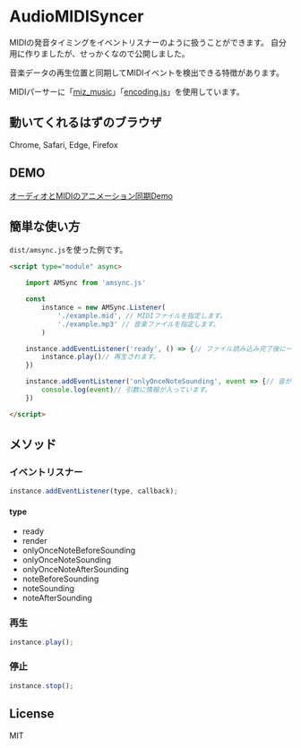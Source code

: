 # AudioMIDISyncer

MIDIの発音タイミングをイベントリスナーのように扱うことができます。
自分用に作りましたが、せっかくなので公開しました。

音楽データの再生位置と同期してMIDIイベントを検出できる特徴があります。

MIDIパーサーに「[miz_music](https://github.com/MizunagiKB/miz_music)」「[encoding.js](https://github.com/polygonplanet/encoding.js)」を使用しています。

## 動いてくれるはずのブラウザ

Chrome, Safari, Edge, Firefox

## DEMO

[オーディオとMIDIのアニメーション同期Demo](https://demo.0db.jp/audio-midi-syncer/)

## 簡単な使い方

``dist/amsync.js``を使った例です。

```html
<script type="module" async>

    import AMSync from 'amsync.js'

    const
        instance = new AMSync.Listener(
            './example.mid', // MIDIファイルを指定します。
            './example.mp3' // 音楽ファイルを指定します。
        )

    instance.addEventListener('ready', () => {// ファイル読み込み完了後に一度だけ発火します。
        instance.play()// 再生されます。
    })

    instance.addEventListener('onlyOnceNoteSounding', event => {// 音がなるタイミングで1度だけ発火します。
        console.log(event)// 引数に情報が入っています。
    })

</script>
```

## メソッド

### イベントリスナー

```js
instance.addEventListener(type, callback);
```

#### type

- ready
- render
- onlyOnceNoteBeforeSounding
- onlyOnceNoteSounding
- onlyOnceNoteAfterSounding
- noteBeforeSounding
- noteSounding
- noteAfterSounding

### 再生

```js
instance.play();
```

### 停止

```js
instance.stop();
```

## License
MIT